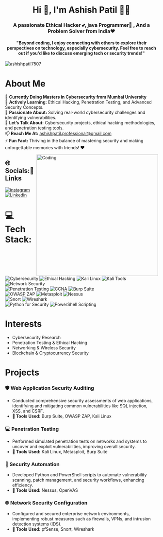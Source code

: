   
<h1 align="center">Hi 👋,<b> I'm Ashish Patil</b> 🧑‍💻</h1>
<h3 align="center">A passionate Ethical Hacker 💕, java Programmer🙌 , And a Problem Solver from India❤️</h3>
<h4 align="center">"Beyond coding, I enjoy connecting with others to explore their perspectives on technology, especially cybersecurity. Feel free to reach out if you'd like to discuss emerging tech or security trends!"</h4>

<p align="left"> <img src="https://komarev.com/ghpvc/?username=ashishpatil7507&label=Profile%20views&color=0e75b6&style=flat" alt="ashishpatil7507" /> </p>

# About Me

🔭 **Currently Doing Masters in Cybersecurity from Mumbai University**  
🌱 **Actively Learning:** Ethical Hacking, Penetration Testing, and Advanced Security Concepts.  
🤔 **Passionate About:** Solving real-world cybersecurity challenges and identifying vulnerabilities.  
💬 **Let’s Talk About:** Cybersecurity projects, ethical hacking methodologies, and penetration testing tools.  
📫 **Reach Me At:** [ashishpatil.professional@gmail.com](mailto:ashishpatil.sknsits.comp@gmail.com)  
⚡ **Fun Fact:** Thriving in the balance of mastering security and making unforgettable memories with friends! ❤️  

<img align="right" alt="Coding" width="400" src="https://cdn.dribbble.com/users/1059583/screenshots/4171367/coding-freak.gif">




## 🌐 Socials:🔗 Links





<a href="https://www.instagram.com/ashishpatil.officiall"><img  alt="instagram" src="https://img.shields.io/badge/instagram-ffd9b3?style=for-the-badge&logo=instagram&logoColor=red" />
<a href=https://www.linkedin.com/in/ashishpatil7507/><img alt=" Linkedin" src="https://img.shields.io/badge/Linkedin-%2300acee.svg?&style=for-the-badge&logo=Linkedin&logoColor=white&alt=Linkedin"></a>

<!-- <a  href="https://discord.com/users/758681549993541684"><img alt=" Discord" src="https://img.shields.io/badge/Discord-7289DA?style=for-the-badge&logo=discord&logoColor=white"> -->
<!-- <a  href="" target="_blank"><img alt="LinkedIn" src="https://img.shields.io/badge/linkedin%20-%230077B5.svg?&style=for-the-badge&logo=linkedin&logoColor=white" /></a> -->
</a>

   
   



# 💻 Tech Stack:
![Cybersecurity](https://img.shields.io/badge/Cybersecurity-%2300A86B.svg?style=flat&logo=security&logoColor=white) ![Ethical Hacking](https://img.shields.io/badge/Ethical-Hacking-%23E34F26.svg?style=flat&logo=hackerone&logoColor=white)  ![Kali Linux](https://img.shields.io/badge/Kali-Linux-%23007ACC.svg?style=flat&logo=linux&logoColor=white)  ![Kali Tools](https://img.shields.io/badge/Kali-Tools-%23F0DB4F.svg?style=flat&logo=linux&logoColor=black)  ![Network Security](https://img.shields.io/badge/Network-Security-%2300BFFF.svg?style=flat&logo=internet-security&logoColor=white)  
![Penetration Testing](https://img.shields.io/badge/Penetration-Testing-%234285F4.svg?style=flat&logo=penetration-testing&logoColor=white)  ![CCNA](https://img.shields.io/badge/CCNA-%23FF5733.svg?style=flat&logo=cisco&logoColor=white)  ![Burp Suite](https://img.shields.io/badge/Burp-Suite-%23F7462E.svg?style=flat&logo=burpsuite&logoColor=white)  
![OWASP ZAP](https://img.shields.io/badge/OWASP-ZAP-%23FF5733.svg?style=flat&logo=zapier&logoColor=white)  ![Metasploit](https://img.shields.io/badge/Metasploit-%230081CB.svg?style=flat&logo=metasploit&logoColor=white)  ![Nessus](https://img.shields.io/badge/Nessus-%234A90E2.svg?style=flat&logo=nessus&logoColor=white)  
![Snort](https://img.shields.io/badge/Snort-%23FFC300.svg?style=flat&logo=snort&logoColor=black)  ![Wireshark](https://img.shields.io/badge/Wireshark-%2300AEEF.svg?style=flat&logo=wireshark&logoColor=white)  
![Python for Security](https://img.shields.io/badge/Python-for%20Security-%233776AB.svg?style=flat&logo=python&logoColor=white)  ![PowerShell Scripting](https://img.shields.io/badge/PowerShell-Scripting-%23007ACC.svg?style=flat&logo=powershell&logoColor=white)  

# Interests

- Cybersecurity Research  
- Penetration Testing & Ethical Hacking  
- Networking & Wireless Security  
- Blockchain & Cryptocurrency Security

# Projects

### 🛡️ **Web Application Security Auditing**  
- Conducted comprehensive security assessments of web applications, identifying and mitigating common vulnerabilities like SQL injection, XSS, and CSRF.  
- **🔧 Tools Used:** Burp Suite, OWASP ZAP, Kali Linux  

### 💻 **Penetration Testing**  
- Performed simulated penetration tests on networks and systems to uncover and exploit vulnerabilities, improving overall security.  
- **🔧 Tools Used:** Kali Linux, Metasploit, Burp Suite  

### 🤖 **Security Automation**  
- Developed Python and PowerShell scripts to automate vulnerability scanning, patch management, and security workflows, enhancing efficiency.  
- **🔧 Tools Used:** Nessus, OpenVAS  

### 🌐 **Network Security Configuration**  
- Configured and secured enterprise network environments, implementing robust measures such as firewalls, VPNs, and intrusion detection systems (IDS).  
- **🔧 Tools Used:** pfSense, Snort, Wireshark  




